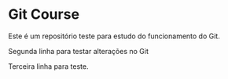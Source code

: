 # Git Course

Este é um repositório teste para estudo do funcionamento do Git.


Segunda linha para testar alterações no Git


Terceira linha para teste.
